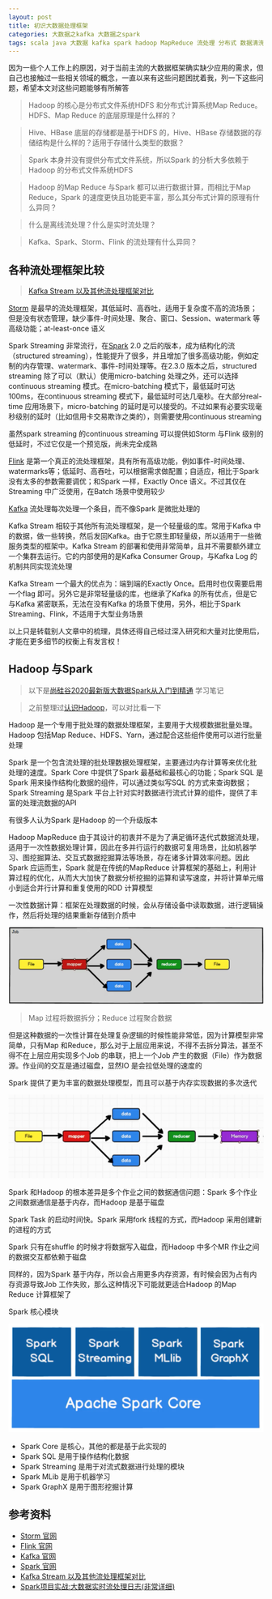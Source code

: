 ```yaml
---
layout: post
title: 初识大数据处理框架
categories: 大数据之kafka 大数据之spark
tags: scala java 大数据 kafka spark hadoop MapReduce 流处理 分布式 数据清洗 数据处理 HBase Hive Storm Flink
---
```


因为一些个人工作上的原因，对于当前主流的大数据框架确实缺少应用的需求，但自己也接触过一些相关领域的概念，一直以来有这些问题困扰着我，列一下这些问题，希望本文对这些问题能够有所解答

>Hadoop 的核心是分布式文件系统HDFS 和分布式计算系统Map Reduce。HDFS、Map Reduce 的底层原理是什么样的？

>Hive、HBase 底层的存储都是基于HDFS 的，Hive、HBase 存储数据的存储结构是什么样的？适用于存储什么类型的数据？

>Spark 本身并没有提供分布式文件系统，所以Spark 的分析大多依赖于Hadoop 的分布式文件系统HDFS

>Hadoop 的Map Reduce 与Spark 都可以进行数据计算，而相比于Map Reduce，Spark 的速度更快且功能更丰富，那么其分布式计算的原理有什么异同？

>什么是离线流处理？什么是实时流处理？

>Kafka、Spark、Storm、Flink 的流处理有什么异同？

## 各种流处理框架比较

>[Kafka Stream 以及其他流处理框架对比](https://www.cnblogs.com/zackstang/p/11522194.html)

[Storm](http://storm.apache.org/) 是最早的流处理框架，其低延时、高吞吐，适用于复杂度不高的流场景；但是没有状态管理，缺少事件-时间处理、聚合、窗口、Session、watermark 等高级功能；at-least-once 语义

Spark Streaming 非常流行，在[Spark](http://spark.apache.org/) 2.0 之后的版本，成为结构化的流（structured streaming），性能提升了很多，并且增加了很多高级功能，例如定制的内存管理、watermark、事件-时间处理等。在2.3.0 版本之后，structured streaming 除了可以（默认）使用micro-batching 处理之外，还可以选择continuous streaming 模式。在micro-batching 模式下，最低延时可达100ms，在continuous streaming 模式下，最低延时可达几毫秒。在大部分real-time 应用场景下，micro-batching 的延时是可以接受的。不过如果有必要实现毫秒级别的延时（比如信用卡交易欺诈之类的），则需要使用continuous streaming

虽然spark streaming 的continuous streaming 可以提供如Storm 与Flink 级别的低延时，不过它仅是一个预览版，尚未完全成熟

[Flink](https://flink.apache.org/) 是第一个真正的流处理框架，具有所有高级功能，例如事件-时间处理、watermarks等；低延时、高吞吐，可以根据需求做配置；自适应，相比于Spark 没有太多的参数需要调优；和Spark 一样，Exactly Once 语义。不过其仅在Streaming 中广泛使用，在Batch 场景中使用较少

[Kafka](http://kafka.apache.org/) 流处理每次处理一个条目，而不像Spark 是微批处理的

Kafka Stream 相较于其他所有流处理框架，是一个轻量级的库。常用于Kafka 中的数据，做一些转换，然后发回Kafka。由于它原生即轻量级，所以适用于一些微服务类型的框架中。Kafka Stream 的部署和使用非常简单，且并不需要额外建立一个集群去运行。它的内部使用的是Kafka Consumer Group，与Kafka Log 的机制共同实现流处理

Kafka Stream 一个最大的优点为：端到端的Exactly Once。启用时也仅需要启用一个flag 即可。另外它是非常轻量级的库，也继承了Kafka 的所有优点，但是它与Kafka 紧密联系，无法在没有Kafka 的场景下使用，另外，相比于Spark Streaming、Flink，不适用于大型业务场景

以上只是转载别人文章中的梳理，具体还得自己经过深入研究和大量对比使用后，才能在更多细节的权衡上有发言权！

## Hadoop 与Spark

>以下是[尚硅谷2020最新版大数据Spark从入门到精通](https://www.bilibili.com/video/BV11A411L7CK) 学习笔记

>之前整理过[认识Hadoop](http://www.xumenger.com/hadoop-20180731/)，可以对比看一下

Hadoop 是一个专用于批处理的数据处理框架，主要用于大规模数据批量处理。Hadoop 包括Map Reduce、HDFS、Yarn，通过配合这些组件使用可以进行批量处理

Spark 是一个包含流处理的批处理数据处理框架，主要通过内存计算等来优化批处理的速度。Spark Core 中提供了Spark 最基础和最核心的功能；Spark SQL 是Spark 用来操作结构化数据的组件，可以通过类似写SQL 的方式来查询数据；Spark Streaming 是Spark 平台上针对实时数据进行流式计算的组件，提供了丰富的处理流数据的API

有很多人认为Spark 是Hadoop 的一个升级版本

Hadoop MapReduce 由于其设计的初衷并不是为了满足循环迭代式数据流处理，适用于一次性数据处理计算，因此在多并行运行的数据可复用场景，比如机器学习、图挖掘算法、交互式数据挖掘算法等场景，存在诸多计算效率问题。因此Spark 应运而生，Spark 就是在传统的MapReduce 计算框架的基础上，利用计算过程的优化，从而大大加快了数据分析挖掘的运算和读写速度，并将计算单元缩小到适合并行计算和重复使用的RDD 计算模型

一次性数据计算：框架在处理数据的时候，会从存储设备中读取数据，进行逻辑操作，然后将处理的结果重新存储到介质中

![](../media/image/2020-11-20/01.png)

>Map 过程将数据拆分；Reduce 过程聚合数据

但是这种数据的一次性计算在处理复杂逻辑的时候性能非常低，因为计算模型非常简单，只有Map 和Reduce，那么对于上层应用来说，不得不去拆分算法，甚至不得不在上层应用实现多个Job 的串联，把上一个Job 产生的数据（File）作为数据源。作业间的交互是通过磁盘，显然IO 是会拉低处理的速度的

Spark 提供了更为丰富的数据处理模型，而且可以基于内存实现数据的多次迭代

![](../media/image/2020-11-20/02.png)

Spark 和Hadoop 的根本差异是多个作业之间的数据通信问题：Spark 多个作业之间数据通信是基于内存，而Hadoop 是基于磁盘

Spark Task 的启动时间快。Spark 采用fork 线程的方式，而Hadoop 采用创建新的进程的方式

Spark 只有在shuffle 的时候才将数据写入磁盘，而Hadoop 中多个MR 作业之间的数据交互都依赖于磁盘

同样的，因为Spark 基于内存，所以会占用更多内存资源，有时候会因为占有内存资源导致Job 工作失败，那么这种情况下可能就更适合Hadoop 的Map Reduce 计算框架了

Spark 核心模块

![](../media/image/2020-11-20/03.png)

* Spark Core 是核心，其他的都是基于此实现的
* Spark SQL 是用于操作结构化数据
* Spark Streaming 是用于对流式数据进行处理的模块
* Spark MLib 是用于机器学习
* Spark GraphX 是用于图形挖掘计算

## 参考资料

* [Storm 官网](http://storm.apache.org/)
* [Flink 官网](https://flink.apache.org/)
* [Kafka 官网](http://kafka.apache.org/)
* [Spark 官网](http://spark.apache.org/)
* [Kafka Stream 以及其他流处理框架对比](https://www.cnblogs.com/zackstang/p/11522194.html)
* [Spark项目实战:大数据实时流处理日志(非常详细)](https://blog.csdn.net/qq_41955099/article/details/88959996)